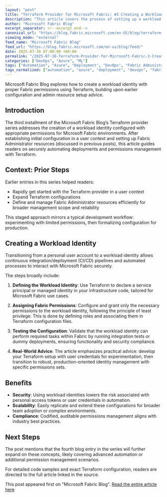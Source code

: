 ```yaml
---
layout: "post"
title: "Terraform Provider for Microsoft Fabric: #3 Creating a Workload Identity with Fabric Permissions"
description: "This article covers the process of setting up a workload identity with Microsoft Fabric permissions using the Terraform provider. It builds on previous posts by moving from development in a user context to configuring resources with practical permissions, offering advice for real-world deployment."
author: "Microsoft Fabric Blog"
excerpt_separator: <!--excerpt_end-->
canonical_url: "https://blog.fabric.microsoft.com/en-US/blog/terraform-provider-for-microsoft-fabric-3-creating-a-workload-identity-with-fabric-permissions/"
viewing_mode: "external"
feed_name: "Microsoft Fabric Blog"
feed_url: "https://blog.fabric.microsoft.com/en-us/blog/feed/"
date: 2025-07-30 07:00:00 +00:00
permalink: "/2025-07-30-Terraform-Provider-for-Microsoft-Fabric-3-Creating-a-Workload-Identity-with-Fabric-Permissions.html"
categories: ["DevOps", "Azure", "ML"]
tags: ["Automation", "Azure", "Deployment", "DevOps", "Fabric Administrator", "IaC", "Identity Management", "Microsoft Fabric", "ML", "News", "Permissions", "Resource Configuration", "Terraform", "Workload Identity"]
tags_normalized: ["automation", "azure", "deployment", "devops", "fabric administrator", "iac", "identity management", "microsoft fabric", "ml", "news", "permissions", "resource configuration", "terraform", "workload identity"]
---
```


Microsoft Fabric Blog explores how to create a workload identity with proper Fabric permissions using Terraform, building upon earlier configuration and admin resource setup advice.<!--excerpt_end-->

## Introduction

The third installment of the Microsoft Fabric Blog’s Terraform provider series addresses the creation of a workload identity configured with appropriate permissions for Microsoft Fabric environments. After establishing initial configuration in a user context and setting up Fabric Administrator resources (discussed in previous posts), this article guides readers on securely automating deployments and permissions management with Terraform.

## Context: Prior Steps

Earlier entries in this series helped readers:

- Rapidly get started with the Terraform provider in a user context
- Expand Terraform configurations
- Define and manage Fabric Administrator resources efficiently for broader management scope and reliability

This staged approach mirrors a typical development workflow: experimenting with limited permissions, then formalizing configuration for production.

## Creating a Workload Identity

Transitioning from a personal user account to a workload identity allows continuous integration/deployment (CI/CD) pipelines and automated processes to interact with Microsoft Fabric securely.

The steps broadly include:

1. **Defining the Workload Identity**: Use Terraform to declare a service principal or managed identity in your infrastructure code, tailored for Microsoft Fabric use cases.

2. **Assigning Fabric Permissions**: Configure and grant only the necessary permissions to the workload identity, following the principle of least privilege. This is done by defining roles and associating them in Terraform configuration files.

3. **Testing the Configuration**: Validate that the workload identity can perform required tasks within Fabric by running integration tests or dummy deployments, ensuring functionality and security compliance.

4. **Real-World Advice**: The article emphasizes practical advice: develop your Terraform setup with user credentials for experimentation, then transition to robust, production-oriented identity management with specific permissions sets.

## Benefits

- **Security**: Using workload identities lowers the risk associated with personal access tokens or user credentials in automation.
- **Scalability**: Easily replicate and extend these configurations for broader team adoption or complex environments.
- **Compliance**: Codified, auditable permissions management aligns with industry best practices.

## Next Steps

The post mentions that the fourth blog entry in the series will further expand on these concepts, likely covering advanced automation or additional permission management scenarios.

For detailed code samples and exact Terraform configuration, readers are directed to the full article linked in the source.

This post appeared first on "Microsoft Fabric Blog". [Read the entire article here](https://blog.fabric.microsoft.com/en-US/blog/terraform-provider-for-microsoft-fabric-3-creating-a-workload-identity-with-fabric-permissions/)
